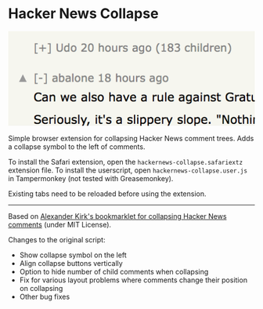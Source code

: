 # Hacker News Collapse

![Screenshot](screenshot.png)

Simple browser extension for collapsing Hacker News comment trees. Adds a collapse symbol to the left of comments.

To install the Safari extension, open the `hackernews-collapse.safariextz` extension file. To install the userscript, open `hackernews-collapse.user.js` in Tampermonkey (not tested with Greasemonkey).

Existing tabs need to be reloaded before using the extension.

---

Based on [Alexander Kirk's bookmarklet for collapsing Hacker News comments](https://alexander.kirk.at/2010/02/16/collapsible-threads-for-hacker-news/) (under MIT License).

Changes to the original script:

- Show collapse symbol on the left
- Align collapse buttons vertically
- Option to hide number of child comments when collapsing
- Fix for various layout problems where comments change their position on collapsing
- Other bug fixes
